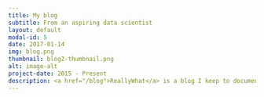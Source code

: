 ```yaml
---
title: My blog
subtitle: From an aspiring data scientist
layout: default
modal-id: 5
date: 2017-01-14
img: blog.png
thumbnail: blog2-thumbnail.png
alt: image-alt
project-date: 2015 - Present
description: <a href="/blog">ReallyWhat</a> is a blog I keep to document and share my experience in data science. Recently I challenged myself to produce something ever day for 100 days. So far I have used machine learning methods from Scikit-learn to enter Kaggle competitions, explored data with Python in Jupyter Notebooks, and produced beautiful data visualizations in D3.
---
```

